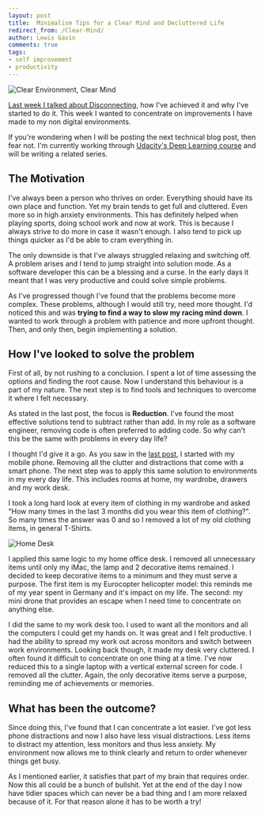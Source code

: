```yaml
--- 
layout: post 
title:  Minimalism Tips for a Clear Mind and Decluttered Life 
redirect_from: /Clear-Mind/
author: Lewis Gavin 
comments: true 
tags: 
- self improvement
- productivity
---
```


![Clear Environment, Clear Mind](https://www.lewisgavin.co.uk/images/clear_env.jpg)

[Last week I talked about Disconnecting](http://www.lewisgavin.co.uk/how-to-digital-detox-2020/), how I've achieved it and why I've started to do it. This week I wanted to concentrate on improvements I have made to my non digital environments. 

If you're wondering when I will be posting the next technical blog post, then fear not. I'm currently working through [Udacity's Deep Learning course](https://www.udacity.com/course/deep-learning--ud730) and will be writing a related series.

## The Motivation

I've always been a person who thrives on order. Everything should have its own place and function. Yet my brain tends to get full and cluttered. Even more so in high anxiety environments. This has definitely helped when playing sports, doing school work and now at work. This is because I always strive to do more in case it wasn't enough. I also tend to pick up things quicker as I'd be able to cram everything in.

The only downside is that I've always struggled relaxing and switching off. A problem arises and I tend to jump straight into solution mode. As a software developer this can be a blessing and a curse. In the early days it meant that I was very productive and could solve simple problems.

As I've progressed though I've found that the problems become more complex. These problems, although I would still try, need more thought. I'd noticed this and was **trying to find a way to slow my racing mind down**. I wanted to work through a problem with patience and more upfront thought. Then, and only then, begin implementing a solution.

## How I've looked to solve the problem

First of all, by not rushing to a conclusion. I spent a lot of time assessing the options and finding the root cause. Now I understand this behaviour is a part of my nature. The next step is to find tools and techniques to overcome it where I felt necessary.

As stated in the last post, the focus is **Reduction**. I've found the most effective solutions tend to subtract rather than add. In my role as a software engineer, removing code is often preferred to adding code. So why can't this be the same with problems in every day life?

I thought I'd give it a go. As you saw in the [last post](http://www.lewisgavin.co.uk/how-to-digital-detox-2020/), I started with my mobile phone. Removing all the clutter and distractions that come with a smart phone. The next step was to apply this same solution to environments in my every day life. This includes rooms at home, my wardrobe, drawers and my work desk.

I took a long hard look at every item of clothing in my wardrobe and asked "How many times in the last 3 months did you wear this item of clothing?".
So many times the answer was 0 and so I removed a lot of my old clothing items, in general T-Shirts.

![Home Desk](https://www.lewisgavin.co.uk/images/desk.jpg)

I applied this same logic to my home office desk. I removed all unnecessary items until only my iMac, the lamp and 2 decorative items remained. I decided to keep decorative items to a minimum and they must serve a purpose. The first item is my Eurocopter helicopter model: this reminds me of my year spent in Germany and it's impact on my life. The second: my mini drone that provides an escape when I need time to concentrate on anything else.

I did the same to my work desk too. I used to want all the monitors and all the computers I could get my hands on. It was great and I felt productive. I had the ability to spread my work out across monitors and switch between work environments. Looking back though, it made my desk very cluttered. I often found it difficult to concentrate on one thing at a time. I've now reduced this to a single laptop with a vertical external screen for code. I removed all the clutter. Again, the only decorative items serve a purpose, reminding me of achievements or memories.

## What has been the outcome?

Since doing this, I've found that I can concentrate a lot easier. I've got less phone distractions and now I also have less visual distractions. Less items to distract my attention, less monitors and thus less anxiety. My environment now allows me to think clearly and return to order whenever things get busy.

As I mentioned earlier, it satisfies that part of my brain that requires order. Now this all could be a bunch of bullshit. Yet at the end of the day I now have tidier spaces which can never be a bad thing and I am more relaxed because of it. For that reason alone it has to be worth a try!
